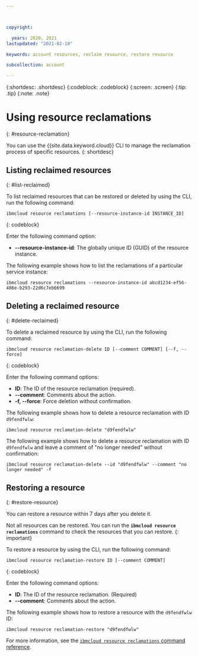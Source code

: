 ```yaml
---



copyright:

  years: 2020, 2021
lastupdated: "2021-02-10"

keywords: account resources, reclaim resource, restore resource

subcollection: account

---
```


{:shortdesc: .shortdesc}
{:codeblock: .codeblock}
{:screen: .screen}
{:tip: .tip}
{:note: .note}

# Using resource reclamations 
{: #resource-reclamation}

You can use the {{site.data.keyword.cloud}} CLI to manage the reclamation process of specific resources. 
{: shortdesc}

## Listing reclaimed resources 
{: #list-reclaimed}

To list reclaimed resources that can be restored or deleted by using the CLI, run the following command: 

```
ibmcloud resource reclamations [--resource-instance-id INSTANCE_ID]
```
{: codeblock}

Enter the following command option:
  * **--resource-instance-id**: The globally unique ID (GUID) of the resource instance.

The following example shows how to list the reclamations of a particular service instance:

```
ibmcloud resource reclamations --resource-instance-id abcd1234-ef56-486e-b293-22d6c7eb6699
```

## Deleting a reclaimed resource 
{: #delete-reclaimed}

To delete a reclaimed resource by using the CLI, run the following command: 

```
ibmcloud resource reclamation-delete ID [--comment COMMENT] [--f, --force]
```
{: codeblock}

Enter the following command options:
  * **ID**: The ID of the resource reclamation (required).
  * **--comment**: Comments about the action.
  * **-f, --force**: Force deletion without confirmation.

The following example shows how to delete a resource reclamation with ID `d9fendfwlw`:

```
ibmcloud resource reclamation-delete "d9fendfwlw"
```

The following example shows how to delete a resource reclamation with ID `d9fendfwlw` and leave a comment of "no longer needed" without confirmation:

```
ibmcloud resource reclamation-delete --id "d9fendfwlw" --comment "no longer needed" -f
```

## Restoring a resource
{: #restore-resource}

You can restore a resource within 7 days after you delete it. 

Not all resources can be restored. You can run the **`ibmcloud resource reclamations`** command to check the resources that you can restore.
{: important}

To restore a resource by using the CLI, run the following command:

```
ibmcloud resource reclamation-restore ID [--comment COMMENT]
```
{: codeblock}

Enter the following command options:
  * **ID**: The ID of the resource reclamation. (Required)
  * **--comment**: Comments about the action.  

The following example shows how to restore a resource with the `d9fendfwlw` ID:

```
ibmcloud resource reclamation-restore "d9fendfwlw"
```

For more information, see the [`ibmcloud resource reclamations` command reference](/docs/cli?topic=cli-ibmcloud_commands_resource#ibmcloud_resource_reclamations).
